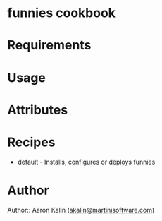 # funnies cookbook

# Requirements

# Usage

# Attributes

# Recipes

* default - Installs, configures or deploys funnies

# Author

Author:: Aaron Kalin (<akalin@martinisoftware.com>)
